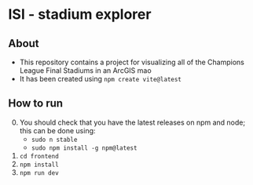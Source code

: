 # ISI - stadium explorer

## About
- This repository contains a project for visualizing all of the Champions League Final Stadiums in an ArcGIS mao
- It has been created using `npm create vite@latest`

## How to run

0. You should check that you have the latest releases on npm and node; this can be done using:
    - `sudo n stable`
    - `sudo npm install -g npm@latest`
1. `cd frontend`
2. `npm install`
3. `npm run dev`